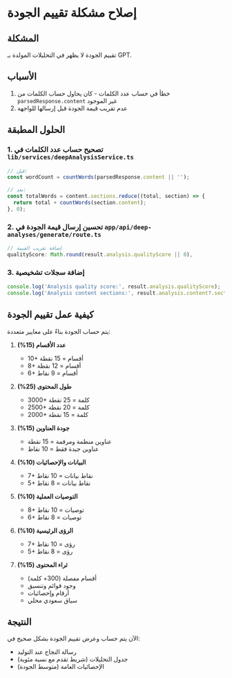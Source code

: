 # إصلاح مشكلة تقييم الجودة

## المشكلة
تقييم الجودة لا يظهر في التحليلات المولدة بـ GPT.

## الأسباب
1. خطأ في حساب عدد الكلمات - كان يحاول حساب الكلمات من `parsedResponse.content` غير الموجود
2. عدم تقريب قيمة الجودة قبل إرسالها للواجهة

## الحلول المطبقة

### 1. تصحيح حساب عدد الكلمات في `lib/services/deepAnalysisService.ts`
```typescript
// قبل:
const wordCount = countWords(parsedResponse.content || '');

// بعد:
const totalWords = content.sections.reduce((total, section) => {
  return total + countWords(section.content);
}, 0);
```

### 2. تحسين إرسال قيمة الجودة في `app/api/deep-analyses/generate/route.ts`
```typescript
// إضافة تقريب القيمة
qualityScore: Math.round(result.analysis.qualityScore || 0),
```

### 3. إضافة سجلات تشخيصية
```typescript
console.log('Analysis quality score:', result.analysis.qualityScore);
console.log('Analysis content sections:', result.analysis.content?.sections?.length);
```

## كيفية عمل تقييم الجودة

يتم حساب الجودة بناءً على معايير متعددة:

1. **عدد الأقسام (15%)**
   - 10+ أقسام = 15 نقطة
   - 8+ أقسام = 12 نقطة
   - 6+ أقسام = 9 نقاط

2. **طول المحتوى (25%)**
   - 3000+ كلمة = 25 نقطة
   - 2500+ كلمة = 20 نقطة
   - 2000+ كلمة = 15 نقطة

3. **جودة العناوين (15%)**
   - عناوين منظمة ومرقمة = 15 نقطة
   - عناوين جيدة فقط = 10 نقاط

4. **البيانات والإحصائيات (10%)**
   - 7+ نقاط بيانات = 10 نقاط
   - 5+ نقاط بيانات = 8 نقاط

5. **التوصيات العملية (10%)**
   - 8+ توصيات = 10 نقاط
   - 6+ توصيات = 8 نقاط

6. **الرؤى الرئيسية (10%)**
   - 7+ رؤى = 10 نقاط
   - 5+ رؤى = 8 نقاط

7. **ثراء المحتوى (15%)**
   - أقسام مفصلة (300+ كلمة)
   - وجود قوائم وتنسيق
   - أرقام وإحصائيات
   - سياق سعودي محلي

## النتيجة
الآن يتم حساب وعرض تقييم الجودة بشكل صحيح في:
- رسالة النجاح عند التوليد
- جدول التحليلات (شريط تقدم مع نسبة مئوية)
- الإحصائيات العامة (متوسط الجودة) 